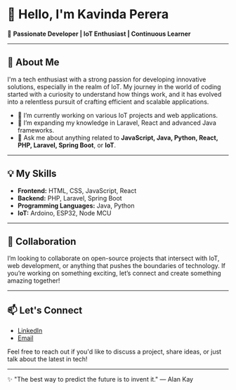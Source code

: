 # 👋 Hello, I'm Kavinda Perera

🚀 **Passionate Developer | IoT Enthusiast | Continuous Learner**

---

## 🌟 About Me

I'm a tech enthusiast with a strong passion for developing innovative solutions, especially in the realm of IoT. My journey in the world of coding started with a curiosity to understand how things work, and it has evolved into a relentless pursuit of crafting efficient and scalable applications.

- 🔭 I’m currently working on various IoT projects and web applications.
- 🌱 I’m expanding my knowledge in Laravel, React and advanced Java frameworks.
- 💬 Ask me about anything related to **JavaScript, Java, Python, React, PHP, Laravel, Spring Boot**, or **IoT**.

---

## 💡 My Skills

- **Frontend:** HTML, CSS, JavaScript, React
- **Backend:** PHP, Laravel, Spring Boot
- **Programming Languages:** Java, Python
- **IoT:** Ardoino, ESP32, Node MCU

---

## 🤝 Collaboration

I’m looking to collaborate on open-source projects that intersect with IoT, web development, or anything that pushes the boundaries of technology. If you’re working on something exciting, let’s connect and create something amazing together!

---

## 📫 Let's Connect

- [LinkedIn](www.linkedin.com/in/kavinda-perera-07b835283)
- [Email](kavinda.perera.2000.10.28@gmail.com)

Feel free to reach out if you'd like to discuss a project, share ideas, or just talk about the latest in tech!

---

✨ "The best way to predict the future is to invent it." — Alan Kay
